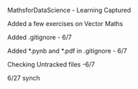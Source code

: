 MathsforDataScience - Learning Captured

Added a few exercises on Vector Maths

Added .gitignore - 6/7

Added *.pynb and *.pdf in .gitignore - 6/7

Checking Untracked files -6/7

6/27 synch